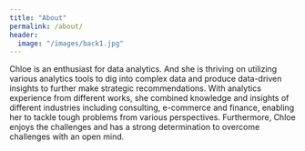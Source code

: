 ```yaml
---
title: "About"
permalink: /about/
header:
  image: "/images/back1.jpg"
---
```


Chloe is an enthusiast for data analytics. And she is thriving on utilizing various analytics tools to dig into complex data and produce data-driven insights to further make strategic recommendations. With analytics experience from different works, she combined knowledge and insights of different industries including consulting, e-commerce and finance, enabling her to tackle tough problems from various perspectives. Furthermore, Chloe enjoys the challenges and has a strong determination to overcome challenges with an open mind.
